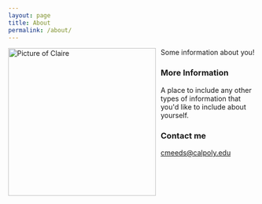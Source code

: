 ```yaml
---
layout: page
title: About
permalink: /about/
---
```

<img src="{{site.baseurl}}/images/CM.png" alt="Picture of Claire" width="300" style="float: left; margin-top: 0px; margin-right: 10px" />



Some information about you!

### More Information

A place to include any other types of information that you'd like to include about yourself.

### Contact me

[cmeeds@calpoly.edu](cmeeds@calpoly.edu)
